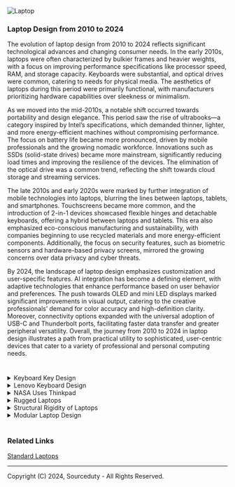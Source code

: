 ![Laptop](https://github.com/sourceduty/Laptop_Design/assets/123030236/5975e1ef-3607-4d45-b706-575d3ab6e89c)

### Laptop Design from 2010 to 2024

The evolution of laptop design from 2010 to 2024 reflects significant technological advances and changing consumer needs. In the early 2010s, laptops were often characterized by bulkier frames and heavier weights, with a focus on improving performance specifications like processor speed, RAM, and storage capacity. Keyboards were substantial, and optical drives were common, catering to needs for physical media. The aesthetics of laptops during this period were primarily functional, with manufacturers prioritizing hardware capabilities over sleekness or minimalism.

As we moved into the mid-2010s, a notable shift occurred towards portability and design elegance. This period saw the rise of ultrabooks—a category inspired by Intel’s specifications, which demanded thinner, lighter, and more energy-efficient machines without compromising performance. The focus on battery life became more pronounced, driven by mobile professionals and the growing nomadic workforce. Innovations such as SSDs (solid-state drives) became more mainstream, significantly reducing load times and improving the resilience of the devices. The elimination of the optical drive was a common trend, reflecting the shift towards cloud storage and streaming services.

The late 2010s and early 2020s were marked by further integration of mobile technologies into laptops, blurring the lines between laptops, tablets, and smartphones. Touchscreens became more common, and the introduction of 2-in-1 devices showcased flexible hinges and detachable keyboards, offering a hybrid between laptops and tablets. This era also emphasized eco-conscious manufacturing and sustainability, with companies beginning to use recycled materials and more energy-efficient components. Additionally, the focus on security features, such as biometric sensors and hardware-based privacy screens, mirrored the growing concerns over data privacy and cyber threats.

By 2024, the landscape of laptop design emphasizes customization and user-specific features. AI integration has become a defining element, with adaptive technologies that enhance performance based on user behavior and preferences. The push towards OLED and mini LED displays marked significant improvements in visual output, catering to the creative professionals’ demand for color accuracy and high-definition clarity. Moreover, connectivity options expanded with the universal adoption of USB-C and Thunderbolt ports, facilitating faster data transfer and greater peripheral versatility. Overall, the journey from 2010 to 2024 in laptop design illustrates a path from practical utility to sophisticated, user-centric devices that cater to a variety of professional and personal computing needs.

#

<details><summary>Keyboard Key Design</summary>
<br>

![Chiclet](https://github.com/sourceduty/Laptop_Design/assets/123030236/d721268f-17b1-43dd-b5ae-82ef70af6027)

#
#### Keyboard Keycap Types

Chiclet: Flat, square or rectangular keys with rounded corners, common in laptops and low-profile keyboards.
Membrane/Rubber Dome: Uses a rubber dome that collapses to complete the circuit, not mechanical.
Scissor-Switch: Uses a scissor mechanism for more stable and responsive key press, often in laptops.
Topre: Hybrid switch combining mechanical and rubber dome elements, known for tactile feedback.
Buckling Spring: Uses a spring that buckles under pressure, creating tactile and audible click, famous in IBM Model M keyboards.
Alps: Mechanical switches known for distinctive tactile and clicky feel, various types like SKCM (clicky) and SKCL (linear).
Cherry MX: Popular mechanical switches with color-coded versions indicating different characteristics:
   - Cherry MX Blue: Clicky and tactile
   - Cherry MX Brown: Tactile but not clicky
   - Cherry MX Red: Linear and light
   - Cherry MX Black: Linear and heavy
   - Cherry MX Green: Clicky and heavy
   - Cherry MX Clear: Tactile and medium
Kailh: Similar to Cherry MX switches, includes clicky, tactile, and linear versions.
Gateron: Known for smoother keystrokes compared to Cherry MX, includes Blue (clicky), Brown (tactile), and Red (linear).
Romer-G: Developed by Logitech, known for shorter actuation distance and durability.
Optical: Uses light to detect key presses, offering faster response times and increased durability.
Hall Effect: Uses a magnetic field to detect key presses, known for high durability and smooth key presses.

#
#### Keycap Pitch

Key pitch refers to the distance between the centers of two adjacent keys on a keyboard or keypad. It is a crucial factor in the design and usability of keyboards, affecting both comfort and typing speed. Standard key pitches vary depending on the type of keyboard; for instance, full-sized keyboards typically have a key pitch of around 19-20 millimeters. This spacing is designed to accommodate the average finger width, allowing for accurate and comfortable typing. When the key pitch is too small, users may experience increased typing errors and discomfort due to the cramped spacing, while a larger key pitch can lead to a slower typing speed as fingers have to travel further between keys.

In the context of musical keyboards, key pitch also plays a significant role. Here, it refers to the spacing between adjacent keys, which is standardized to ensure consistent playability across different instruments. For instance, the key pitch on a piano is about 23.5 millimeters for white keys and around 13.7 millimeters for black keys. This standardized spacing allows musicians to easily transition between different keyboards without having to adjust their playing technique. The consistency in key pitch ensures that the tactile feedback and reachability of keys remain uniform, facilitating better performance and reducing the likelihood of errors during play.

#
#### Key Gap Sizes

Key gap sizes refer to the spaces between individual keys on a keyboard. These gaps are crucial for preventing accidental key presses, enhancing the tactile feedback, and improving overall typing accuracy. On most computer keyboards, the key gaps are designed to be just wide enough to distinguish between keys but not so wide that they reduce typing efficiency. A typical key gap on a standard keyboard is about 1.5-4 millimeters. This spacing helps users to feel each key distinctly, thereby minimizing the chances of pressing multiple keys simultaneously, which can lead to typing errors.

In musical keyboards, key gap sizes also hold significance, particularly for touch and playability. The gaps between the keys on a piano, for instance, allow musicians to feel their way across the keyboard without needing to constantly look at their hands. This tactile feedback is essential for playing complex pieces that require rapid finger movements. The consistency in gap sizes across different musical keyboards ensures that musicians can perform seamlessly regardless of the instrument they are using. Proper key gap sizes are essential in both types of keyboards to maintain a balance between speed, accuracy, and comfort.

<br>
</details>
<details><summary>Lenovo Keyboard Design</summary>
<br>

#
### Lenovo Keyboard Design

![Lenovo Thinkpad](https://github.com/sourceduty/Laptop_Design/assets/123030236/a8cb5d4e-3eca-4f0f-8204-503e5aac2d98)

Lenovo ThinkPad laptops are noted for their distinctive keyboard design, featuring slightly concave keys that are designed to fit the fingertips and spaced to minimize typing errors. The keys offer a deeper travel than many competitors, which can be satisfying for frequent typists but might require some adjustment for those accustomed to shallower keyboards. This key design is intended to reduce fatigue during long typing sessions, though it might feel bulky to some users.

The key gap size for Lenovo ThinkPad laptops generally refers to the distance between the keys on the keyboard. This gap can vary slightly between different models, but it typically ranges from about 1.5 mm to 3 mm. If you need the exact gap size for a specific model, it would be best to refer to the product specifications or user manual for that model.

Compared to other laptop brands such as Dell’s XPS series or Apple’s MacBook series, which utilize flatter, chiclet-style keys, the ThinkPad's rounded keys and noticeable spacing can be a drawback for users seeking a sleeker, more modern aesthetic. These laptops often have less tactile keyboards with shorter travel, catering to a preference for compactness over typing comfort. The robust build of ThinkPad keyboards, while durable, adds to the overall weight and thickness of the laptops, which might be a disadvantage for users prioritizing portability.

Moreover, the presence of the TrackPoint or pointing stick in the middle of the ThinkPad keyboard is a unique feature that can affect the overall layout and might not appeal to everyone. While it allows for convenient pointer control without moving hands away from the keyboard, it requires a learning curve and can be seen as a redundancy with the touchpad, complicating the user experience. Additionally, the firm feedback and stiffness of the keys, although beneficial for accurate typing, may initially feel less comfortable for users transitioning from softer, quieter keyboards.

<br>
</details>
<details><summary>NASA Uses Thinkpad</summary>
<br>

#
### NASA Uses Thinkpad

![ISS](https://github.com/sourceduty/Laptop_Design/assets/123030236/57ca4ff6-920f-49f8-bb62-b320ed85dc2b)

NASA primarily uses ThinkPad laptops. ThinkPad is a brand of laptop computers originally developed by IBM and now manufactured and sold by Lenovo. The combination of durability, reliability, security, customization options, and compatibility makes ThinkPad laptops a preferred choice for NASA and similar organizations.

<br>
</details>
<details><summary>Rugged Laptops</summary>
<br>

#
### Rugged Laptops

![Rugged Laptop](https://github.com/sourceduty/Laptop_Design/assets/123030236/64a55de0-7f4f-4ef5-aa97-cafe5d109d28)

Rugged laptops are specifically designed to withstand harsh conditions and physical challenges that would typically compromise or damage standard laptops. Unlike normal laptops, which are optimized primarily for performance and aesthetic appeal in relatively safe and controlled environments, rugged laptops are built with durability at the forefront. They often feature reinforced frames, shock-resistant hard drives, and water-resistant keyboards, making them ideal for use in extreme environments such as construction sites, military operations, and outdoor scientific research. The robust construction ensures that they can endure drops, vibrations, and exposure to elements like dust and moisture, which might otherwise lead to system failures in conventional laptops.

However, the enhanced durability of rugged laptops comes with certain trade-offs. One significant drawback is their increased weight and bulk compared to standard laptops. The protective measures necessary to fortify rugged laptops—such as thicker casings and heavier materials—add to their overall size and weight, making them less portable and more cumbersome to handle in everyday situations. Additionally, these laptops often have lower performance specifications than their non-rugged counterparts. Manufacturers sometimes prioritize the hardware’s ability to survive tough conditions over top-tier processing power or graphics capabilities, which might be a downside for users requiring high-performance computing.

Despite these drawbacks, the benefits of rugged laptops are compelling for specific user groups. They are particularly advantageous for professionals who work in environments where exposure to rough conditions is a regular occurrence. For instance, field researchers, construction managers, and military personnel can rely on rugged laptops to maintain functionality in situations where traditional laptops would fail.

<br>
</details>
<details><summary>Structural Rigidity of Laptops</summary>
<br>

#
### Structural Rigidity of Laptops

ThinkPad laptops, primarily aimed at business professionals, are renowned for their durability, largely due to the use of strong materials like magnesium alloy and carbon fiber. These materials not only provide structural rigidity but also enhance resistance to mechanical impacts. In contrast, some cheaper ASUS laptops prioritize cost reduction and tend to use more plastic in their construction, which, while cost-effective, is less durable and more prone to flexing and damage.

The design of ThinkPad laptops often includes additional features such as internal frames or roll-cages that distribute stress and protect internal components, coupled with robust hinge designs built for frequent use. On the other hand, more affordable ASUS models may lack such comprehensive structural supports and use simpler hinge designs, making them more susceptible to physical damage from everyday use.

Moreover, ThinkPad models typically undergo rigorous testing based on military standards (MIL-STD) to ensure durability under extreme conditions, which is a testament to their reliability. In contrast, cheaper laptops from ASUS might not undergo such stringent testing, focusing instead on basic functionality and reliability for standard consumer usage. This approach allows these laptops to meet the needs of casual users at a lower price point but at the expense of reduced overall toughness.

<br>
</details>
<details><summary>Modular Laptop Design</summary>
<br>

![Modular Laptop](https://github.com/sourceduty/Laptop_Design/assets/123030236/03086bb3-1c30-4983-8a23-6051138444ab)

Modular design is a design approach that structures a system as a collection of distinct, interchangeable components, each serving a unique function. This philosophy allows for easier assembly, troubleshooting, upgrades, and customization, as individual modules can be developed, tested, and used independently before being integrated into the overall system. For instance, in the field of consumer electronics, smartphones and laptops often employ modular design principles, enabling users to upgrade certain components like memory or battery without needing to replace the entire device. In architecture, modular design is epitomized by prefabricated buildings where sections are constructed off-site and then assembled on location, offering significant time and cost savings.

In contrast, integrated design refers to systems where components are so closely interconnected that they cannot be separated or modified without affecting the entire system. This approach can lead to optimized performance and efficiency, as every part of the system is designed to work together seamlessly from the outset. However, this can also result in challenges related to repair and upgrades, as a single failure might necessitate the replacement of an entire system rather than just a single component. For example, in many modern consumer gadgets, such as certain smartphones or tablets, the integration of components into a single, compact unit offers sleekness and user-friendliness but at the cost of reparability and upgradability. Thus, while integrated design can lead to highly refined products, it may also pose limitations in terms of flexibility and longevity.

#
#### Modular Laptop Business and Industry Simulation

Modular Laptop Company:

Costs: The initial R&D and setup costs for a modular laptop company are significant, primarily due to the development and standardization of modular systems. These could range in the tens to hundreds of millions, depending on the scale and scope. Manufacturing costs per unit might be higher due to the specialized nature of the components and the need for quality assurance to ensure compatibility. Customer support and supply chain management also incur additional costs, given the complexity and variety of components required.

Prices: The base model of a modular laptop might be priced at a premium due to its customizable nature, starting above $1000 USD and going upwards depending on the components chosen. Individual components would also carry a premium, both to reflect their quality and the flexibility they offer to the consumer.

Revenue Estimates: Given the niche market and premium pricing, initial sales volumes may be lower than traditional laptops. However, the revenue per unit could be significantly higher due to the high base price and the ongoing sale of upgrade components. The company might see revenues starting in the lower millions in the initial years, with potential growth as the market for sustainable and customizable technology expands.

#
#### Traditional Laptop Company

Costs: Traditional laptop companies benefit from economies of scale, which significantly reduce manufacturing and R&D costs per unit. Initial investments might still be substantial, ranging from millions to billions, depending on the brand's size and market reach, but mass production techniques and established supply chains reduce overall costs.

Prices: Traditional laptops offer a wide price range, from budget models at around $300 USD to high-end models exceeding $2,000 USD. This pricing strategy allows them to cater to a broader market, from budget-conscious students to professionals seeking high-performance devices.

Revenue Estimates: With a broad market appeal and competitive pricing, traditional laptop companies can achieve higher sales volumes, potentially generating revenues in the billions annually. The revenue per unit might be lower than modular laptops, especially for budget and mid-range models, but this is offset by volume and market share.

In summary, the modular laptop company focuses on a niche market with a high-margin, low-volume approach, emphasizing customization and sustainability. The initial financial barrier is high due to R&D and the complexity of the supply chain, but it offers a unique value proposition that could command premium prices. In contrast, the traditional laptop company operates on a high-volume, lower-margin basis, with broader market appeal and established manufacturing efficiencies. The revenue potential is significant due to the volume, despite the lower margin per unit. These estimates provide a foundational understanding, but real-world variables such as market trends, consumer preferences, and economic factors could influence the actual outcomes.

#
#### Modular Laptop Industry Simulation

The industry model for modular laptops diverges significantly from that of traditional laptops, particularly in the areas of costs, pricing strategies, and revenue generation. 

In the modular laptop industry, initial R&D and design costs are higher due to the need for developing interchangeable components that can work seamlessly together. This involves creating standardized interfaces and ensuring compatibility across different modules. Production costs can also be elevated because of the smaller economies of scale for individual components and the complexity of managing a larger inventory of parts. However, these costs can be offset over time by the potential for reduced waste and more efficient upgrade cycles, as consumers may only need to replace specific modules rather than purchasing a new laptop entirely. 

Pricing for modular laptops often reflects the higher production and development costs, leading to a premium market positioning. Yet, this can be appealing to certain consumer segments who value customization and sustainability, allowing companies to capture a niche market willing to pay more for these features. Additionally, the modular design enables a unique revenue stream through the sale of individual modules for upgrades or replacements, potentially leading to a more consistent and long-term revenue flow as customers invest in new modules over time.

Conversely, the traditional laptop industry benefits from well-established supply chains and larger economies of scale, resulting in lower production costs. The streamlined manufacturing process of producing a single, integrated unit reduces complexity and inventory management expenses. These cost savings can be passed on to consumers, allowing for more competitive pricing in the broader market. The revenue model for traditional laptops is typically centered around the sale of the whole unit, with a focus on driving new purchases through periodic model updates that encourage consumers to replace their entire device.

In summary, while modular laptops present a higher cost structure and premium pricing strategy, they offer unique value propositions and revenue opportunities through customization and upgradability. Traditional laptops, on the other hand, leverage economies of scale and established processes to minimize costs, compete on price, and drive revenues through volume sales and regular refresh cycles.

#

The choice between modular and integrated laptop designs are significantly influenced by user experience, repairability, and performance. Modular laptops offer the advantage of customization and easy repairs, allowing users to upgrade components such as RAM, storage, or even the GPU in some cases, thereby extending the device's lifespan and adapting to evolving user needs. This approach aligns well with environmentally conscious consumers and tech enthusiasts who value the ability to tweak their hardware. On the other hand, laptops with an integrated design often boast a slimmer profile, lighter weight, and potentially higher performance due to the optimization of components to work seamlessly together. However, this comes at the cost of repairability and upgradeability, potentially leading to a shorter lifecycle and higher long-term costs for consumers. Thus, the choice between modular and integrated designs in laptops hinges on prioritizing either flexibility and sustainability or sleekness and optimized performance.

<br>
</details>

#
### Related Links

[Standard Laptops](https://github.com/sourceduty/Standard_Laptops)

***
Copyright (C) 2024, Sourceduty - All Rights Reserved.
